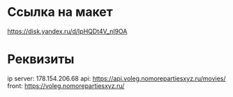 # Ссылка на макет

https://disk.yandex.ru/d/IpHQDt4V_nl9OA

# Реквизиты

ip server: 178.154.206.68
api: https://api.voleg.nomorepartiesxyz.ru/movies/
front: https://voleg.nomorepartiesxyz.ru/
